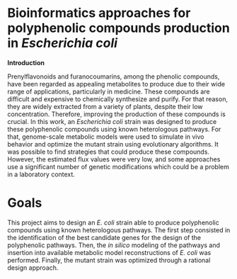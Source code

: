 # Bioinformatics approaches for polyphenolic compounds production in _Escherichia coli_

**Introduction**

Prenylflavonoids and furanocoumarins, among the phenolic compounds, have been regarded as appealing metabolites to produce due to their wide range of applications, particularly in medicine. These compounds are difficult and expensive to chemically synthesize and purify. For that reason, they are widely extracted from a variety of plants, despite their low concentration. Therefore, improving the production of these compounds is crucial. In this work, an _Escherichia coli_ strain was designed to produce these polyphenolic compounds using known heterologous pathways. For that, genome-scale metabolic models were used to simulate in vivo behavior and optimize the mutant strain using evolutionary algorithms. It was possible to find strategies that could produce these compounds. However, the estimated flux values were very low, and some approaches use a significant number of genetic modifications which could be a problem in a laboratory context. 

# Goals
This project aims to design an _E. coli_ strain able to produce polyphenolic compounds using known heterologous pathways. The first step consisted in the identification of the best candidate genes for the design of the polyphenolic pathways. Then, the _in silico_ modeling of the pathways and insertion into available metabolic model reconstructions of _E. coli_ was performed. Finally, the mutant strain was optimized through a rational design approach.


